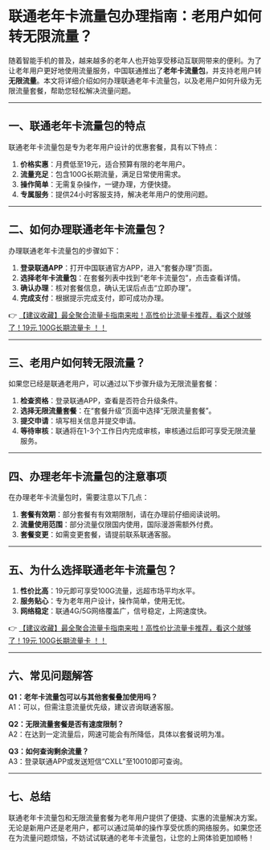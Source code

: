 # 联通老年卡流量包办理指南：老用户如何转无限流量？

随着智能手机的普及，越来越多的老年人也开始享受移动互联网带来的便利。为了让老年用户更好地使用流量服务，中国联通推出了**老年卡流量包**，并支持老用户转**无限流量**。本文将详细介绍如何办理联通老年卡流量包，以及老用户如何升级为无限流量套餐，帮助您轻松解决流量问题。

---

## 一、联通老年卡流量包的特点

联通老年卡流量包是专为老年用户设计的优惠套餐，具有以下特点：

1. **价格实惠**：月费低至19元，适合预算有限的老年用户。
2. **流量充足**：包含100G长期流量，满足日常使用需求。
3. **操作简单**：无需复杂操作，一键办理，方便快捷。
4. **专属服务**：提供24小时客服支持，解决老年用户的使用问题。

---

## 二、如何办理联通老年卡流量包？

办理联通老年卡流量包的步骤如下：

1. **登录联通APP**：打开中国联通官方APP，进入“套餐办理”页面。
2. **选择老年卡流量包**：在套餐列表中找到“老年卡流量包”，点击查看详情。
3. **确认办理**：核对套餐信息，确认无误后点击“立即办理”。
4. **完成支付**：根据提示完成支付，即可成功办理。

👉 [【建议收藏】最全聚合流量卡指南来啦！高性价比流量卡推荐，看这个就够了！19元 100G长期流量卡 ！！](https://bit.ly/Liuliangka)

---

## 三、老用户如何转无限流量？

如果您已经是联通老用户，可以通过以下步骤升级为无限流量套餐：

1. **检查资格**：登录联通APP，查看是否符合升级条件。
2. **选择无限流量套餐**：在“套餐升级”页面中选择“无限流量套餐”。
3. **提交申请**：填写相关信息并提交申请。
4. **等待审核**：联通将在1-3个工作日内完成审核，审核通过后即可享受无限流量服务。

---

## 四、办理老年卡流量包的注意事项

在办理老年卡流量包时，需要注意以下几点：

1. **套餐有效期**：部分套餐有有效期限制，请在办理前仔细阅读说明。
2. **流量使用范围**：部分流量仅限国内使用，国际漫游需额外付费。
3. **套餐变更**：如需变更套餐，请提前联系联通客服。

---

## 五、为什么选择联通老年卡流量包？

1. **性价比高**：19元即可享受100G流量，远超市场平均水平。
2. **服务贴心**：专为老年用户设计，操作简单，使用无忧。
3. **网络稳定**：联通4G/5G网络覆盖广，信号稳定，上网速度快。

👉 [【建议收藏】最全聚合流量卡指南来啦！高性价比流量卡推荐，看这个就够了！19元 100G长期流量卡 ！！](https://bit.ly/Liuliangka)

---

## 六、常见问题解答

**Q1：老年卡流量包可以与其他套餐叠加使用吗？**  
A1：可以，但需注意流量优先级，建议咨询联通客服。

**Q2：无限流量套餐是否有速度限制？**  
A2：在达到一定流量后，网速可能会有所降低，具体以套餐说明为准。

**Q3：如何查询剩余流量？**  
A3：登录联通APP或发送短信“CXLL”至10010即可查询。

---

## 七、总结

联通老年卡流量包和无限流量套餐为老年用户提供了便捷、实惠的流量解决方案。无论是新用户还是老用户，都可以通过简单的操作享受优质的网络服务。如果您还在为流量问题烦恼，不妨试试联通的老年卡流量包，让您的上网体验更加顺畅！